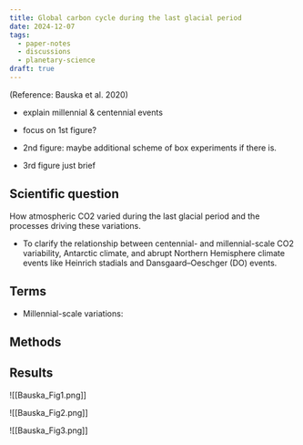 ```yaml
---
title: Global carbon cycle during the last glacial period
date: 2024-12-07
tags:
  - paper-notes
  - discussions
  - planetary-science
draft: true
---
```

(Reference: Bauska et al. 2020)


- explain millennial & centennial events

- focus on 1st figure?

- 2nd figure: maybe additional scheme of box experiments if there is.

- 3rd figure just brief

## Scientific question

How atmospheric CO2 varied during the last glacial period and the processes driving these variations.
 - To clarify the relationship between centennial- and millennial-scale CO2 variability, Antarctic climate, and abrupt Northern Hemisphere climate events like Heinrich stadials and Dansgaard–Oeschger (DO) events.

## Terms
- Millennial-scale variations:

## Methods



## Results

![[Bauska_Fig1.png]]


![[Bauska_Fig2.png]]


![[Bauska_Fig3.png]]


